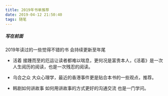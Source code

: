 ```yaml
---
title: 2019年书单推荐
date: 2019-04-12 21:50:40
tags: 随笔
---
```

##### 写在前面
2019年读过的一些觉得不错的书 会持续更新至年尾

* 活着
接踵而至的厄运让读者都难以喘息，更何况是富贵本人，《活着》是一次人生阅历的阅读，也是一次残忍的阅读。

* 乌合之众
大众心理学，最近的香港事件更是贴合本书的一些观点，推荐。

* 韩剧如何讲故事
如何用讲故事的方式更好的沟通交流 也是一门学问。
